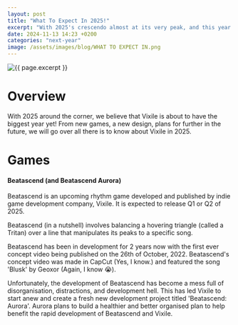 ```yaml
---
layout: post
title: "What To Expect In 2025!"
excerpt: "With 2025's crescendo almost at its very peak, and this year's light about to dim, it's time to reveal the many ideas and projects expected from Vixile in 2025!"
date: 2024-11-13 14:23 +0200
categories: "next-year"
image: /assets/images/blog/WHAT TO EXPECT IN.png
---
```

<img class="page-image" src="{{ site.baseurl }}/blog/{{ page.image }}" alt="{{ page.excerpt }}">

# Overview

With 2025 around the corner, we believe that Vixile is about to have the biggest year yet! From new games, a new design, plans for further in the future, we will go over all there is to know about Vixile in 2025.

# Games

#### Beatascend (and Beatascend Aurora)

Beatascend is an upcoming rhythm game developed and published by indie game development company, Vixile. It is expected to release Q1 or Q2 of 2025. 

Beatascend (in a nutshell) involves balancing a hovering triangle (called a Tritan) over a line that manipulates its peaks to a specific song.

Beatascend has been in development for 2 years now with the first ever concept video being published on the 26th of October, 2022. Beatascend's concept video was made in CapCut (Yes, I know.) and featured the song 'Blusk' by Geoxor (Again, I know :sob:). 

Unfortunately, the development of Beatascend has become a mess full of disorganisation, distractions, and development hell. This has led Vixile to start anew and create a fresh new development project titled 'Beatascend: Aurora'. Aurora plans to build a healthier and better organised plan to help benefit the rapid development of Beatascend and Vixile.
